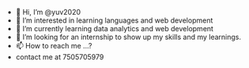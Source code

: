 - 👋 Hi, I’m @yuv2020
- 👀 I’m interested in learning languages and web development 
- 🌱 I’m currently learning data analytics and web development 
- 💞️ I’m looking for an internship to show up my skills and my learnings.
- 📫 How to reach me ...?
- contact me at 7505705979

<!---
yuv2020/yuv2020 is a ✨ special ✨ repository because its `README.md` (this file) appears on your GitHub profile.
You can click the Preview link to take a look at your changes.
--->
